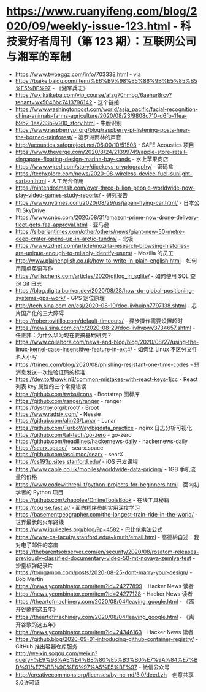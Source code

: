 # https://www.ruanyifeng.com/blog/2020/09/weekly-issue-123.html - 科技爱好者周刊（第 123 期）：互联网公司与湘军的军制

- https://www.twoeggz.com/info/703338.html - via
- https://baike.baidu.com/item/%E6%B9%98%E5%86%9B%E5%85%B5%E5%BF%97 - 《湘军兵志》
- https://wx.kaikeba.com/vip_course/afzg70hmbg/6aehur8rcv?tenant=wx5046bc7413796142 - 这个链接
- https://www.washingtonpost.com/world/asia_pacific/facial-recognition-china-animals-farms-agriculture/2020/08/23/9808c710-d6fb-11ea-b9b2-1ea733b97910_story.html - 牛脸识别
- https://www.raspberrypi.org/blog/raspberry-pi-listening-posts-hear-the-borneo-rainforest/ - 婆罗洲雨林的声音
- http://acoustics.safeproject.net/06:00/10/51503 - SAFE Acoustics 项目
- https://www.theverge.com/2020/8/24/21399749/apple-store-retail-singapore-floating-design-marina-bay-sands - 水上苹果商店
- https://www.wired.com/story/dicekeys-cryptography/ - 密码盒
- https://techxplore.com/news/2020-08-wireless-device-fuel-sunlight-carbon.html - 人工光合作用
- https://nintendosmash.com/over-three-billion-people-worldwide-now-play-video-games-study-reports/ - 研究报告
- https://www.nytimes.com/2020/08/29/us/japan-flying-car.html/ - 日本公司 SkyDrive
- https://www.cnbc.com/2020/08/31/amazon-prime-now-drone-delivery-fleet-gets-faa-approval.html - 亚马逊
- https://siberiantimes.com/other/others/news/giant-new-50-metre-deep-crater-opens-up-in-arctic-tundra/ - 北极
- https://www.zdnet.com/article/mozilla-research-browsing-histories-are-unique-enough-to-reliably-identify-users/ - Mozilla 的员工
- http://www.plainenglish.co.uk/how-to-write-in-plain-english.html - 如何用简单英语写作
- https://willschenk.com/articles/2020/gitlog_in_sqlite/ - 如何使用 SQL 查询 Git 日志
- https://blog.digitalbunker.dev/2020/08/28/how-do-global-positioning-systems-gps-work/ - GPS 定位原理
- http://tech.sina.com.cn/csj/2020-08-10/doc-iivhuipn7797138.shtml - 芯片国产化的三大障碍
- https://robertovitillo.com/default-timeouts/ - 异步操作需要设置超时
- https://news.sina.com.cn/c/2020-08-29/doc-iivhvpwy3734657.shtml - 任正非：为什么华为现在要搞基础研究？
- https://www.collabora.com/news-and-blog/blog/2020/08/27/using-the-linux-kernel-case-insensitive-feature-in-ext4/ - 如何让 Linux 不区分文件名大小写
- https://trineo.com/blog/2020/08/phishing-resistant-one-time-codes - 短消息发送一次性验证码的标准
- https://dev.to/thawkin3/common-mistakes-with-react-keys-1jcc - React 列表 key 属性的三个常见错误
- https://github.com/twbs/icons - Bootstrap 图标库
- https://github.com/ranger/ranger - ranger
- https://dystroy.org/broot/ - Broot
- https://www.radsix.com/ - Nessie
- https://github.com/alin23/Lunar - Lunar
- https://github.com/TurboWay/bigdata_practice - nginx 日志分析可视化
- https://github.com/tal-tech/go-zero - go-zero
- https://github.com/headllines/hackernews-daily - hackernews-daily
- https://searx.space/ - searx.space
- https://github.com/asciimoo/searx - searX
- https://cs193p.sites.stanford.edu/ - iOS 开发课程
- https://www.cable.co.uk/mobiles/worldwide-data-pricing/ - 1GB 手机流量的价格
- https://www.codewithrepl.it/python-projects-for-beginners.html - 面向初学者的 Python 项目
- https://github.com/zhaoolee/OnlineToolsBook - 在线工具秘籍
- https://course.fast.ai/ - 面向程序员的实用深度学习
- https://basementgeographer.com/the-longest-train-ride-in-the-world/ - 世界最长的火车路线
- https://www.iquilezles.org/blog/?p=4582 - 巴比伦乘法公式
- https://www-cs-faculty.stanford.edu/~knuth/email.html - 高德納自述：我对电子邮件的态度
- https://thebarentsobserver.com/en/security/2020/08/rosatom-releases-previously-classified-documentary-video-50-mt-novaya-zemlya-test - 沙皇核弹纪录片
- https://tomgamon.com/posts/2020-08-25-dont-marry-your-design/ - Bob Martin
- https://news.ycombinator.com/item?id=24277899 - Hacker News 读者
- https://news.ycombinator.com/item?id=24277128 - Hacker News 读者
- https://theartofmachinery.com/2020/08/04/leaving_google.html - 《离开谷歌的这五年》
- https://theartofmachinery.com/2020/08/04/leaving_google.html - 《离开谷歌的这五年》
- https://news.ycombinator.com/item?id=24346163 - Hacker News 读者
- https://github.blog/2020-09-01-introducing-github-container-registry/ - GitHub 推出容器仓库服务
- http://weixin.sogou.com/weixin?query=%E9%98%AE%E4%B8%80%E5%B3%B0%E7%9A%84%E7%BD%91%E7%BB%9C%E6%97%A5%E5%BF%97 - 微信公众号
- http://creativecommons.org/licenses/by-nc-nd/3.0/deed.zh - 创意共享3.0许可证